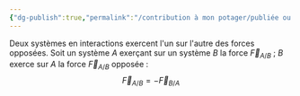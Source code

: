 ```yaml
---
{"dg-publish":true,"permalink":"/contribution à mon potager/publiée ou presque/cours lycée/3° loi de Newton/"}
---
```


Deux systèmes en interactions exercent l'un sur l'autre des forces opposées.
Soit un système $A$ exerçant sur un système $B$ la force $\vec{F}_{A/B}$ ; $B$ exerce sur $A$ la force $\vec{F}_{A/B}$ opposée : 
$$
\vec{F}_{A/B}=-\vec{F}_{B/A}
$$